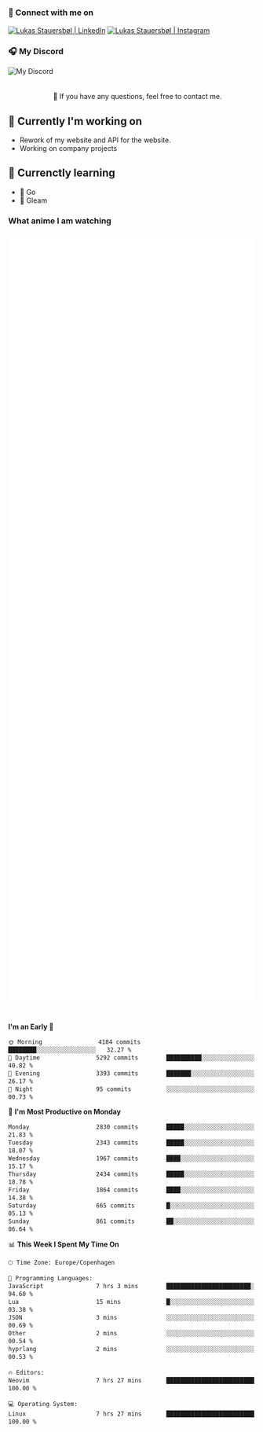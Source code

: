 ### 🔗 Connect with me on
<a href="https://www.instagram.com/lukas_stauersbol" target="_blank"><img align="center" src="https://raw.githubusercontent.com/stauersbol/stauersbol/main/images/instagram.svg" alt="Lukas Stauersbøl | LinkedIn" width="30px"/></a>
<a href="https://www.linkedin.com/in/lukas-stauersbol/" target="_blank"><img align="center" src="https://raw.githubusercontent.com/stauersbol/stauersbol/main/images/linkedin.svg" alt="Lukas Stauersbøl | Instagram" width="30px"/></a>

<p align="center">
 <h3>🎧 My Discord</h3>
 <img align="left" height="55px" src="https://discord.c99.nl/widget/theme-2/147806323323568128.png" alt="My Discord" />
</p>

<br/>
<br/>
<br/>
💬 If you have any questions, feel free to contact me.

## 🔭 Currently I'm working on
- Rework of my website and API for the website.
- Working on company projects
 
## 🌱 Currenctly learning
- 💙 Go
- 💜 Gleam

### What anime I am watching
<a href="https://anilist.co/user/slashiy/" align="center"><img align="center" width="500px" src="metrics.plugin.personal.anilist.svg" /></a>

<br/>

<!--START_SECTION:waka-->
**I'm an Early 🐤** 

```text
🌞 Morning                4184 commits        ████████░░░░░░░░░░░░░░░░░   32.27 % 
🌆 Daytime                5292 commits        ██████████░░░░░░░░░░░░░░░   40.82 % 
🌃 Evening                3393 commits        ███████░░░░░░░░░░░░░░░░░░   26.17 % 
🌙 Night                  95 commits          ░░░░░░░░░░░░░░░░░░░░░░░░░   00.73 % 
```
📅 **I'm Most Productive on Monday** 

```text
Monday                   2830 commits        █████░░░░░░░░░░░░░░░░░░░░   21.83 % 
Tuesday                  2343 commits        █████░░░░░░░░░░░░░░░░░░░░   18.07 % 
Wednesday                1967 commits        ████░░░░░░░░░░░░░░░░░░░░░   15.17 % 
Thursday                 2434 commits        █████░░░░░░░░░░░░░░░░░░░░   18.78 % 
Friday                   1864 commits        ████░░░░░░░░░░░░░░░░░░░░░   14.38 % 
Saturday                 665 commits         █░░░░░░░░░░░░░░░░░░░░░░░░   05.13 % 
Sunday                   861 commits         ██░░░░░░░░░░░░░░░░░░░░░░░   06.64 % 
```


📊 **This Week I Spent My Time On** 

```text
🕑︎ Time Zone: Europe/Copenhagen

💬 Programming Languages: 
JavaScript               7 hrs 3 mins        ████████████████████████░   94.60 % 
Lua                      15 mins             █░░░░░░░░░░░░░░░░░░░░░░░░   03.38 % 
JSON                     3 mins              ░░░░░░░░░░░░░░░░░░░░░░░░░   00.69 % 
Other                    2 mins              ░░░░░░░░░░░░░░░░░░░░░░░░░   00.54 % 
hyprlang                 2 mins              ░░░░░░░░░░░░░░░░░░░░░░░░░   00.53 % 

🔥 Editors: 
Neovim                   7 hrs 27 mins       █████████████████████████   100.00 % 

💻 Operating System: 
Linux                    7 hrs 27 mins       █████████████████████████   100.00 % 
```


<!--END_SECTION:waka-->
